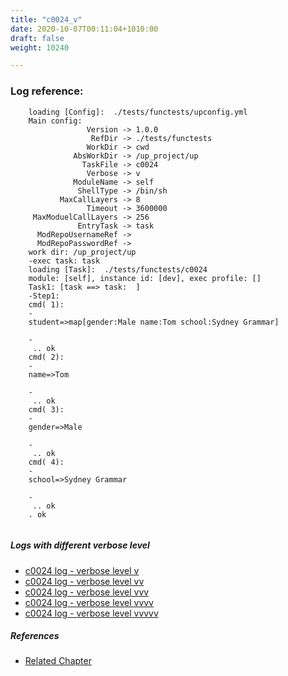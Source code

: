 ```yaml
---
title: "c0024_v"
date: 2020-10-07T00:11:04+1010:00
draft: false
weight: 10240

---
```


### Log reference: <no value>

```
    loading [Config]:  ./tests/functests/upconfig.yml
    Main config:
                 Version -> 1.0.0
                  RefDir -> ./tests/functests
                 WorkDir -> cwd
              AbsWorkDir -> /up_project/up
                TaskFile -> c0024
                 Verbose -> v
              ModuleName -> self
               ShellType -> /bin/sh
           MaxCallLayers -> 8
                 Timeout -> 3600000
     MaxModuelCallLayers -> 256
               EntryTask -> task
      ModRepoUsernameRef -> 
      ModRepoPasswordRef -> 
    work dir: /up_project/up
    -exec task: task
    loading [Task]:  ./tests/functests/c0024
    module: [self], instance id: [dev], exec profile: []
    Task1: [task ==> task:  ]
    -Step1:
    cmd( 1):
    -
    student=>map[gender:Male name:Tom school:Sydney Grammar]
    
    -
     .. ok
    cmd( 2):
    -
    name=>Tom
    
    -
     .. ok
    cmd( 3):
    -
    gender=>Male
    
    -
     .. ok
    cmd( 4):
    -
    school=>Sydney Grammar
    
    -
     .. ok
    . ok
    
```

##### Logs with different verbose level
* [c0024 log - verbose level v](../../logs/c0024_v)
* [c0024 log - verbose level vv](../../logs/c0024_vv)
* [c0024 log - verbose level vvv](../../logs/c0024_vvv)
* [c0024 log - verbose level vvvv](../../logs/c0024_vvvv)
* [c0024 log - verbose level vvvvv](../../logs/c0024_vvvvv)

##### References
* [Related Chapter](../../dvars/c0024)
